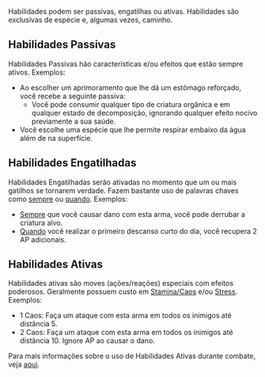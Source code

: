 Habilidades podem ser passivas, engatilhas ou ativas. Habilidades são exclusivas de espécie e, algumas vezes, caminho.

## Habilidades Passivas

Habilidades Passivas hão características e/ou efeitos que estão sempre ativos. Exemplos:

- Ao escolher um aprimoramento que lhe dá um estômago reforçado, você recebe a seguinte passiva:
    - Você pode consumir qualquer tipo de criatura orgânica e em qualquer estado de decomposição, ignorando qualquer efeito nocivo previamente a sua saúde.
- Você escolhe uma espécie que lhe permite respirar embaixo da água além de na superfície.

## Habilidades Engatilhadas

Habilidades Engatilhadas serão ativadas no momento que um ou mais gatilhos se tornarem verdade. Fazem bastante uso de palavras chaves como <ins>sempre</ins> ou <ins>quando</ins>. Exemplos:

- <ins>Sempre</ins> que você causar dano com esta arma, você pode derrubar a criatura alvo.
- <ins>Quando</ins> você realizar o primeiro descanso curto do dia, você recupera 2 AP adicionais.

## Habilidades Ativas

Habilidades ativas são moves (ações/reações) especiais com efeitos poderosos. Geralmente possuem custo em [Stamina/Caos](./resilience.md#stamina-ou-caos) e/ou [Stress](./resilience.md#stress). Exemplos:

- 1 Caos: Faça um ataque com esta arma em todos os inimigos até distância 5.
- 2 Caos: Faça um ataque com esta arma em todos os inimigos até distância 10. Ignore AP ao causar o dano.

Para mais informações sobre o uso de Habilidades Ativas durante combate, veja [aqui](../combat/moves.md#habilidades-ativas).  
